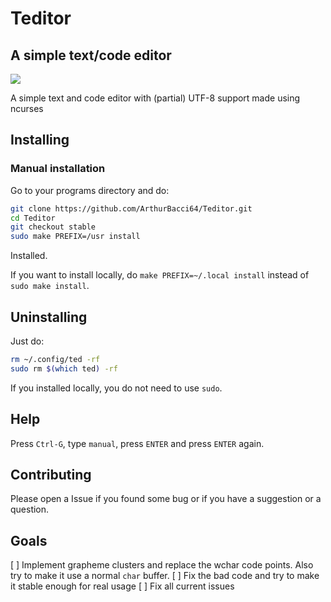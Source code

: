 # Teditor
## A simple text/code editor

<image src="teditor.gif">

A simple text and code editor with (partial) UTF-8 support made using ncurses

## Installing

### Manual installation

Go to your programs directory and do: 

```sh
git clone https://github.com/ArthurBacci64/Teditor.git
cd Teditor
git checkout stable
sudo make PREFIX=/usr install
```

Installed.

If you want to install locally, do `make PREFIX=~/.local install` instead of `sudo make install`.

## Uninstalling

Just do:

```sh
rm ~/.config/ted -rf
sudo rm $(which ted) -rf
```

If you installed locally, you do not need to use `sudo`.

## Help

Press `Ctrl-G`, type `manual`, press `ENTER` and press `ENTER` again.

## Contributing

Please open a Issue if you found some bug or if you have a suggestion or a question.

## Goals

[ ] Implement grapheme clusters and replace the wchar code points. Also try to make it use a normal `char` buffer.
[ ] Fix the bad code and try to make it stable enough for real usage
[ ] Fix all current issues
